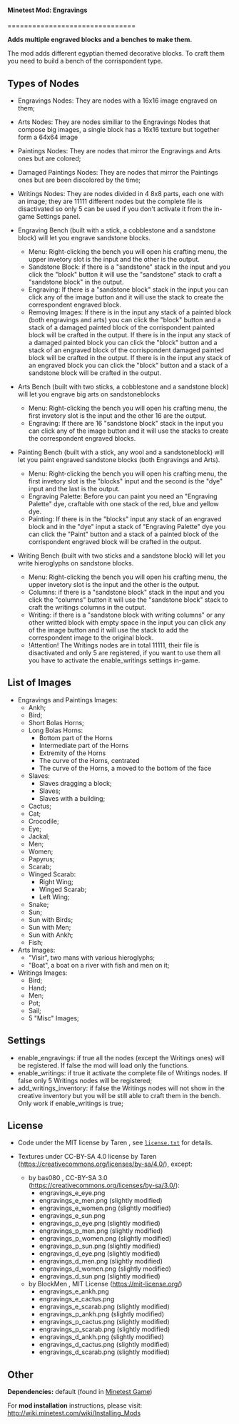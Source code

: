 #### Minetest Mod: Engravings
===============================

**Adds multiple engraved blocks and a benches to make them.**

The mod adds different egyptian themed decorative blocks. To craft them you need to build a bench of the corrispondent type.

## Types of Nodes
- Engravings Nodes: They are nodes with a 16x16 image engraved on them;
- Arts Nodes: They are nodes similiar to the Engravings Nodes that compose big images, a single block has a 16x16 texture but together form a 64x64 image
- Paintings Nodes: They are nodes that mirror the Engravings and Arts ones but are colored;
- Damaged Paintings Nodes: They are nodes that mirror the Paintings ones but are been discolored by the time;
- Writings Nodes: They are nodes divided in 4 8x8 parts, each one with an image; they are 11111 different nodes but the complete file is disactivated so only 5 can be used if you don't activate it from the in-game Settings panel.

- Engraving Bench (built with a stick, a cobblestone and a sandstone block) will let you engrave sandstone blocks. 
    - Menu: Right-clicking the bench you will open his crafting menu, the upper invetory slot is the input and the other is the output. 
    - Sandstone Block: if there is a "sandstone" stack in the input and you click the "block" button it will use the "sandstone" stack to craft a "sandstone block" in the output. 
    - Engraving: If there is a "sandstone block" stack in the input you can click any of the image button and it will use the stack to create the correspondent engraved block. 
    - Removing Images: If there is in the input any stack of a painted block (both engravings and arts) you can click the "block" button and a stack of a damaged painted block of the corrispondent painted block will be crafted in the output. If there is in the input any stack of a damaged painted block you can click the "block" button and a stack of an engraved block of the corrispondent damaged painted block will be crafted in the output. If there is in the input any stack of an engraved block you can click the "block" button and a stack of a sandstone block will be crafted in the output. 

- Arts Bench (built with two sticks, a cobblestone and a sandstone block) will let you engrave big arts on sandstoneblocks
    - Menu: Right-clicking the bench you will open his crafting menu, the first invetory slot is the input and the other 16 are the output. 
    - Engraving: If there are 16 "sandstone block" stack in the input you can click any of the image button and it will use the stacks to create the correspondent engraved blocks.        

- Painting Bench (built with a stick, any wool and a sandstoneblock) will let you paint engraved sandstone blocks (both Engravings and Arts).
    - Menu: Right-clicking the bench you will open his crafting menu, the first invetory slot is the "blocks" input and the second is the "dye" input and the last is the output.
    - Engraving Palette: Before you can paint you need an "Engraving Palette" dye, craftable with one stack of the red, blue and yellow dye. 
    - Painting: If there is in the "blocks" input any stack of an engraved block and in the "dye" input a stack of "Engraving Palette" dye you can click the "Paint" button and a stack of a painted block of the corrispondent engraved block will be crafted in the output.  

- Writing Bench (built with two sticks and a sandstone block) will let you write hieroglyphs on sandstone blocks.
    - Menu: Right-clicking the bench you will open his crafting menu, the upper invetory slot is the input and the other is the output. 
    - Columns: if there is a "sandstone block" stack in the input and you click the "columns" button it will use the "sandstone block" stack to craft the writings columns in the output.
    - Writing: if there is a "sandstone block with writing columns" or any other writted block with empty space in the input you can click any of the image button and it will use the stack to add the correspondent image to the original block. 
    - !Attention! The Writings nodes are in total 11111, their file is disactivated and only 5 are registered, if you want to use them all you have to activate the enable_writings settings in-game.

## List of Images
- Engravings and Paintings Images:
    - Ankh;
    - Bird;
    - Short Bolas Horns;                                                
    - Long Bolas Horns:                                                    
        - Bottom part of the Horns                                       
        - Intermediate part of the Horns                                
        - Extremity of the Horns                                        
        - The curve of the Horns, centrated                             
        - The curve of the Horns, a moved to the bottom of the face     
    - Slaves:                                                           
        - Slaves dragging a block;                                      
        - Slaves;                                                       
        - Slaves with a building;                                       
    - Cactus;
    - Cat;
    - Crocodile;
    - Eye;
    - Jackal;
    - Men;
    - Women;
    - Papyrus;
    - Scarab;
    - Winged Scarab:
        - Right Wing;
        - Winged Scarab;
        - Left Wing;
    - Snake;
    - Sun;
    - Sun with Birds;
    - Sun with Men;
    - Sun with Ankh;
    - Fish;
- Arts Images:
    - "Visir", two mans with various hieroglyphs;
    - "Boat", a boat on a river with fish and men on it;
- Writings Images:
    - Bird;
    - Hand;
    - Men;
    - Pot;
    - Sail;
    - 5 "Misc" Images;

## Settings

- enable_engravings: if true all the nodes (except the Writings ones) will be registered. If false the mod will load only the functions.
- enable_writings: if true it activate the complete file of Writings nodes. If false only 5 Writings nodes will be registered;
- add_writings_inventory: if false the Writings nodes will not show in the creative inventory but you will be still able to craft them in the bench. Only work if enable_writings is true;

## License

- Code under the MIT license by Taren , see [`license.txt`](license.txt) for details.

- Textures under CC-BY-SA 4.0 license by Taren (https://creativecommons.org/licenses/by-sa/4.0/), except:
    - by bas080 , CC-BY-SA 3.0 (https://creativecommons.org/licenses/by-sa/3.0/):
        - engravings_e_eye.png 
        - engravings_e_men.png   (slightly modified) 
        - engravings_e_women.png (slightly modified) 
        - engravings_e_sun.png 
        - engravings_p_eye.png   (slightly modified)
        - engravings_p_men.png   (slightly modified)
        - engravings_p_women.png (slightly modified) 
        - engravings_p_sun.png   (slightly modified) 
        - engravings_d_eye.png   (slightly modified)
        - engravings_d_men.png   (slightly modified)
        - engravings_d_women.png (slightly modified) 
        - engravings_d_sun.png   (slightly modified) 
    - by BlockMen , MIT License (https://mit-license.org/)
        - engravings_e_ankh.png
        - engravings_e_cactus.png
        - engravings_e_scarab.png   (slightly modified)
        - engravings_p_ankh.png     (slightly modified)
        - engravings_p_cactus.png   (slightly modified)
        - engravings_p_scarab.png   (slightly modified)
        - engravings_d_ankh.png     (slightly modified)
        - engravings_d_cactus.png   (slightly modified)
        - engravings_d_scarab.png   (slightly modified)

## Other

**Dependencies:** default (found in [Minetest Game][1])

For **mod installation** instructions, please visit: http://wiki.minetest.com/wiki/Installing_Mods

[1]: https://github.com/minetest/minetest_game
